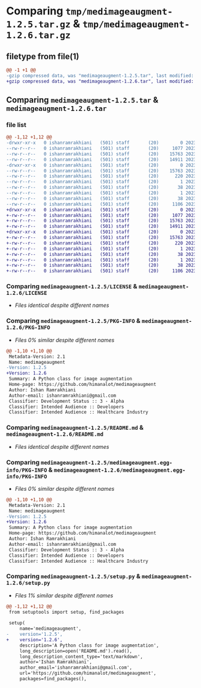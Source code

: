 # Comparing `tmp/medimageaugment-1.2.5.tar.gz` & `tmp/medimageaugment-1.2.6.tar.gz`

## filetype from file(1)

```diff
@@ -1 +1 @@
-gzip compressed data, was "medimageaugment-1.2.5.tar", last modified: Sat Jul 22 19:23:48 2023, max compression
+gzip compressed data, was "medimageaugment-1.2.6.tar", last modified: Sat Jul 22 19:26:56 2023, max compression
```

## Comparing `medimageaugment-1.2.5.tar` & `medimageaugment-1.2.6.tar`

### file list

```diff
@@ -1,12 +1,12 @@
-drwxr-xr-x   0 ishanramrakhiani   (501) staff       (20)        0 2023-07-22 19:23:48.774292 medimageaugment-1.2.5/
--rw-r--r--   0 ishanramrakhiani   (501) staff       (20)     1077 2023-07-22 07:27:55.000000 medimageaugment-1.2.5/LICENSE
--rw-r--r--   0 ishanramrakhiani   (501) staff       (20)    15763 2023-07-22 19:23:48.773007 medimageaugment-1.2.5/PKG-INFO
--rw-r--r--   0 ishanramrakhiani   (501) staff       (20)    14911 2023-07-22 07:27:59.000000 medimageaugment-1.2.5/README.md
-drwxr-xr-x   0 ishanramrakhiani   (501) staff       (20)        0 2023-07-22 19:23:48.771206 medimageaugment-1.2.5/medimageaugment.egg-info/
--rw-r--r--   0 ishanramrakhiani   (501) staff       (20)    15763 2023-07-22 19:23:48.000000 medimageaugment-1.2.5/medimageaugment.egg-info/PKG-INFO
--rw-r--r--   0 ishanramrakhiani   (501) staff       (20)      220 2023-07-22 19:23:48.000000 medimageaugment-1.2.5/medimageaugment.egg-info/SOURCES.txt
--rw-r--r--   0 ishanramrakhiani   (501) staff       (20)        1 2023-07-22 19:23:48.000000 medimageaugment-1.2.5/medimageaugment.egg-info/dependency_links.txt
--rw-r--r--   0 ishanramrakhiani   (501) staff       (20)       38 2023-07-22 19:23:48.000000 medimageaugment-1.2.5/medimageaugment.egg-info/requires.txt
--rw-r--r--   0 ishanramrakhiani   (501) staff       (20)        1 2023-07-22 19:23:48.000000 medimageaugment-1.2.5/medimageaugment.egg-info/top_level.txt
--rw-r--r--   0 ishanramrakhiani   (501) staff       (20)       38 2023-07-22 19:23:48.775017 medimageaugment-1.2.5/setup.cfg
--rw-r--r--   0 ishanramrakhiani   (501) staff       (20)     1106 2023-07-22 19:23:31.000000 medimageaugment-1.2.5/setup.py
+drwxr-xr-x   0 ishanramrakhiani   (501) staff       (20)        0 2023-07-22 19:26:56.368335 medimageaugment-1.2.6/
+-rw-r--r--   0 ishanramrakhiani   (501) staff       (20)     1077 2023-07-22 07:27:55.000000 medimageaugment-1.2.6/LICENSE
+-rw-r--r--   0 ishanramrakhiani   (501) staff       (20)    15763 2023-07-22 19:26:56.366591 medimageaugment-1.2.6/PKG-INFO
+-rw-r--r--   0 ishanramrakhiani   (501) staff       (20)    14911 2023-07-22 07:27:59.000000 medimageaugment-1.2.6/README.md
+drwxr-xr-x   0 ishanramrakhiani   (501) staff       (20)        0 2023-07-22 19:26:56.361086 medimageaugment-1.2.6/medimageaugment.egg-info/
+-rw-r--r--   0 ishanramrakhiani   (501) staff       (20)    15763 2023-07-22 19:26:56.000000 medimageaugment-1.2.6/medimageaugment.egg-info/PKG-INFO
+-rw-r--r--   0 ishanramrakhiani   (501) staff       (20)      220 2023-07-22 19:26:56.000000 medimageaugment-1.2.6/medimageaugment.egg-info/SOURCES.txt
+-rw-r--r--   0 ishanramrakhiani   (501) staff       (20)        1 2023-07-22 19:26:56.000000 medimageaugment-1.2.6/medimageaugment.egg-info/dependency_links.txt
+-rw-r--r--   0 ishanramrakhiani   (501) staff       (20)       38 2023-07-22 19:26:56.000000 medimageaugment-1.2.6/medimageaugment.egg-info/requires.txt
+-rw-r--r--   0 ishanramrakhiani   (501) staff       (20)        1 2023-07-22 19:26:56.000000 medimageaugment-1.2.6/medimageaugment.egg-info/top_level.txt
+-rw-r--r--   0 ishanramrakhiani   (501) staff       (20)       38 2023-07-22 19:26:56.368996 medimageaugment-1.2.6/setup.cfg
+-rw-r--r--   0 ishanramrakhiani   (501) staff       (20)     1106 2023-07-22 19:26:52.000000 medimageaugment-1.2.6/setup.py
```

### Comparing `medimageaugment-1.2.5/LICENSE` & `medimageaugment-1.2.6/LICENSE`

 * *Files identical despite different names*

### Comparing `medimageaugment-1.2.5/PKG-INFO` & `medimageaugment-1.2.6/PKG-INFO`

 * *Files 0% similar despite different names*

```diff
@@ -1,10 +1,10 @@
 Metadata-Version: 2.1
 Name: medimageaugment
-Version: 1.2.5
+Version: 1.2.6
 Summary: A Python class for image augmentation
 Home-page: https://github.com/himanalot/medimageaugment
 Author: Ishan Ramrakhiani
 Author-email: ishanramrakhiani@gmail.com
 Classifier: Development Status :: 3 - Alpha
 Classifier: Intended Audience :: Developers
 Classifier: Intended Audience :: Healthcare Industry
```

### Comparing `medimageaugment-1.2.5/README.md` & `medimageaugment-1.2.6/README.md`

 * *Files identical despite different names*

### Comparing `medimageaugment-1.2.5/medimageaugment.egg-info/PKG-INFO` & `medimageaugment-1.2.6/medimageaugment.egg-info/PKG-INFO`

 * *Files 0% similar despite different names*

```diff
@@ -1,10 +1,10 @@
 Metadata-Version: 2.1
 Name: medimageaugment
-Version: 1.2.5
+Version: 1.2.6
 Summary: A Python class for image augmentation
 Home-page: https://github.com/himanalot/medimageaugment
 Author: Ishan Ramrakhiani
 Author-email: ishanramrakhiani@gmail.com
 Classifier: Development Status :: 3 - Alpha
 Classifier: Intended Audience :: Developers
 Classifier: Intended Audience :: Healthcare Industry
```

### Comparing `medimageaugment-1.2.5/setup.py` & `medimageaugment-1.2.6/setup.py`

 * *Files 1% similar despite different names*

```diff
@@ -1,12 +1,12 @@
 from setuptools import setup, find_packages
 
 setup(
     name='medimageaugment',
-    version='1.2.5',
+    version='1.2.6',
     description='A Python class for image augmentation',
     long_description=open('README.md').read(),
     long_description_content_type='text/markdown',
     author='Ishan Ramrakhiani',
     author_email='ishanramrakhiani@gmail.com',
     url='https://github.com/himanalot/medimageaugment',
     packages=find_packages(),
```

